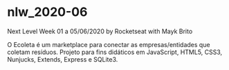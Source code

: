 # nlw_2020-06
Next Level Week 01 a 05/06/2020 by Rocketseat with Mayk Brito

O Ecoleta é um marketplace para conectar as empresas/entidades que coletam resíduos. Projeto para fins didáticos em JavaScript, HTML5, CSS3, Nunjucks, Extends, Express e SQLite3.
